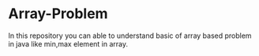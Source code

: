 # Array-Problem
In this repository you can able to understand basic of array based problem in java like min,max element in array.
